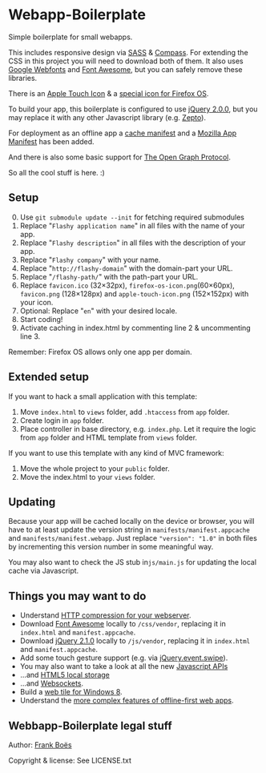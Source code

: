 Webapp-Boilerplate
==================

Simple boilerplate for small webapps.

This includes responsive design via [SASS](http://sass-lang.com/) & [Compass](http://compass-style.org/). For extending the CSS in this project you will need to download both of them.
It also uses [Google Webfonts](http://www.google.com/fonts/) and [Font Awesome](http://fortawesome.github.io/Font-Awesome/), but you can safely remove these libraries.

There is an [Apple Touch Icon](https://developer.apple.com/library/ios/#documentation/AppleApplications/Reference/SafariWebContent/ConfiguringWebApplications/ConfiguringWebApplications.html) & a [special icon for Firefox OS](https://www.mozilla.org/en-US/styleguide/products/firefox-os/icons/).

To build your app, this boilerplate is configured to use [jQuery 2.0.0](http://jquery.com/), but you may replace it with any other Javascript library (e.g. [Zepto](http://zeptojs.com/)).

For deployment as an offline app a [cache manifest](https://developer.mozilla.org/en/docs/HTML/Using_the_application_cache) and a [Mozilla App Manifest](https://developer.mozilla.org/en-US/docs/Web/Apps/Manifest) has been added.

And there is also some basic support for [The Open Graph Protocol](http://ogp.me/).

So all the cool stuff is here. :)

Setup
-----

0. Use `git submodule update --init` for fetching required submodules
1. Replace "`Flashy application name`" in all files with the name of your app.
2. Replace "`Flashy description`" in all files with the description of your app.
3. Replace "`Flashy company`" with your name.
4. Replace "`http://flashy-domain`" with the domain-part your URL.
5. Replace "`/flashy-path/`" with the path-part your URL.
6. Replace `favicon.ico` (32×32px), `firefox-os-icon.png`(60×60px), `favicon.png` (128×128px) and `apple-touch-icon.png` (152×152px) with your icon.
7. Optional: Replace "`en`" with your desired locale.
8. Start coding!
9. Activate caching in index.html by commenting line 2 & uncommenting line 3.

Remember: Firefox OS allows only one app per domain.

Extended setup
--------------

If you want to hack a small application with this template:

1. Move `index.html` to `views` folder, add `.htaccess` from `app` folder.
2. Create login in `app` folder.
2. Place controller in base directory, e.g. `index.php`. Let it require the logic from `app` folder and HTML template from `views` folder.

If you want to use this template with any kind of MVC framework:

1. Move the whole project to your `public` folder.
2. Move the index.html to your `views` folder.

Updating
--------

Because your app will be cached locally on the device or browser, you will have to at least update the version string in `manifests/manifest.appcache` and `manifests/manifest.webapp`. Just replace `"version": "1.0"` in both files by incrementing this version number in some meaningful way.

You may also want to check the JS stub in`js/main.js` for updating the local cache via Javascript.

Things you may want to do
-------------------------

* Understand [HTTP compression for your webserver](http://en.wikipedia.org/wiki/HTTP_compression).
* Download [Font Awesome](http://fontawesome.io/) locally to `/css/vendor`, replacing it in `index.html` and `manifest.appcache`.
* Download [jQuery 2.1.0](http://jquery.com/) locally to `/js/vendor`, replacing it in `index.html` and `manifest.appcache`.
* Add some touch gesture support (e.g. via [jQuery.event.swipe](http://stephband.info/jquery.event.swipe/)).
* You may also want to take a look at all the new [Javascript APIs](http://alistapart.com/article/environmental-design-with-the-device-api)
* …and [HTML5 local storage](http://diveintohtml5.info/storage.html)
* …and [Websockets](http://www.html5rocks.com/en/tutorials/websockets/basics/).
* Build a [web tile for Windows 8](http://www.buildmypinnedsite.com/).
* Understand the [more complex features of offline-first web apps](http://alistapart.com/article/offline-first).

Webbapp-Boilerplate legal stuff
-------------------------------

Author: [Frank Boës](http://3960.org)

Copyright & license: See LICENSE.txt